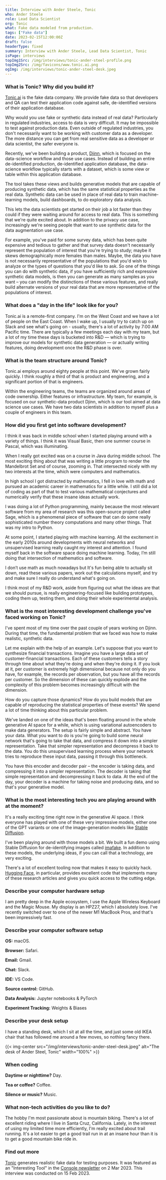 ```yaml
---
title: Interview with Ander Steele, Tonic
who: Ander Steele
role: Lead Data Scientist
org: Tonic
what: Fake data modeled from production.
tags: ["Fake data"]
date: 2023-02-15T12:00:00Z
draft: false
headerType: fixed
summary: Interview with Ander Steele, Lead Data Scientist, Tonic
isPage: interviews
topImg1Src: /img/interviews/tonic-ander-steel-profile.png
topImg2Src: /img/favicons/www.tonic.ai.png
ogImg: /img/interviews/tonic-ander-steel-desk.jpeg
---
```


### What is Tonic? Why did you build it?

[Tonic.ai](https://www.tonic.ai/) is the fake data company. We provide fake data
so that developers and QA can test their application code against safe,
de-identified versions of their application database.

Why would you use fake or synthetic data instead of real data? Particularly in
regulated industries, access to data is very difficult. It may be impossible to
test against production data. Even outside of regulated industries, you don't
necessarily want to be working with customer data as a developer. The more
distance you can get from real sensitive data as a developer or data scientist,
the safer everyone is.

Recently, we've been building a product,
[Djinn](https://djinn.tonic.ai/?signup), which is focused on the data-science
workflow and those use cases. Instead of building an entire de-identified
production, de-identified application database, the data-science workflow
typically starts with a dataset, which is some view or table within this
application database.

The tool takes these views and builds generative models that are capable of
producing synthetic data, which has the same statistical properties as the real
data. Synthetic data can be used in place of real data to train machine-learning
models, build dashboards, to do exploratory data analysis.

This lets the data scientists get started on their job a lot faster than they
could if they were waiting around for access to real data. This is something
that we're quite excited about. In addition to the privacy use case,
increasingly we're seeing people that want to use synthetic data for the data
augmentation use case.

For example, you've paid for some survey data, which has been quite expensive
and tedious to gather and that survey data doesn't necessarily represent the
population of interest that you're trying to study; maybe it skews
demographically more females than males. Maybe, the data you have is not
necessarily representative of the populations that you'd wish to analyze or the
types of questions that you'd like to ask. So one of the things you can do with
synthetic data, if you have sufficiently rich and expressive synthetic data
models, is then you can generate as many samples as you want – you can modify
the distinctions of these various features, and really build alternate versions
of your real data that are more representative of the populations of interest.

### What does a "day in the life" look like for you?

Tonic.ai is a remote-first company. I'm on the West Coast and we have a lot of
people on the East Coast. When I wake up, I usually try to catch up on Slack and
see what's going on - usually, there's a lot of activity by 7:00 AM Pacific
time. There are typically a few meetings each day with my team, but a lot of my
time these days is bucketed into R&D — which is trying to improve our models for
synthetic data generation — or actually writing features, doing development once
the R&D phase is over. 

### What is the team structure around Tonic?

Tonic.ai employs around eighty people at this point. We've grown fairly quickly.
I think roughly a third of that is product and engineering, and a significant
portion of that is engineers.

Within the engineering teams, the teams are organized around areas of code
ownership. Either features or infrastructure. My team, for example, is focused
on our synthetic-data product Djinn, which is our tool aimed at data science use
cases. We have two data scientists in addition to myself plus a couple of
engineers in this team.

### How did you first get into software development?

I think it was back in middle school when I started playing around with a
variety of things. I think it was Visual Basic, then one summer course in
Pascal, which was illuminating.

When I really got excited was on a course in Java during middle school. The most
exciting thing about that was writing a little program to render the Mandelbrot
Set and of course, zooming in. That intersected nicely with my two interests at
the time, which were computers and mathematics. 

In high school I got distracted by mathematics, I fell in love with math and
pursued an academic career in mathematics for a little while. I still did a lot
of coding as part of that to test various mathematical conjectures and
numerically verify that these insane ideas actually work.

I was doing a lot of Python programming, mainly because the most relevant
software from my area of research was this open-source project called Sage,
which is a phenomenal piece of software that can do some really sophisticated
number theory computations and many other things. That was my intro to Python.

At some point, I started playing with machine learning. All the excitement in
the early 2010s around developments with neural networks and unsupervised
learning really caught my interest and attention. I found myself back in the
software space doing machine learning. Today, I’m still doing that intersection
of mathematics and software.

I don’t use math as much nowadays but It's fun being able to actually sit down,
read these various papers, work out the calculations myself, and try and make
sure I really do understand what's going on.

I think most of my R&D work, aside from figuring out what the ideas are that we
should pursue, is really engineering-focused like building prototypes, coding
them up, testing them, and doing their whole experimental analysis. 

### What is the most interesting development challenge you've faced working on Tonic?

I've spent most of my time over the past couple of years working on Djinn.
During that time, the fundamental problem that we faced was how to make
realistic, synthetic data.

Let me explain with the help of an example. Let's suppose that you want to
synthesize financial transactions. Imagine you have a large data set of
customer-financial transactions. Each of these customers tells a story through
time about what they're doing and when they're doing it. If you look at it, per
customer is extremely high dimensional because not only do you have, for
example, the records per observation, but you have all the records per customer.
So the dimension of these can quickly explode and the complexity of this problem
becomes increasingly difficult with the dimension.

How do you capture those dynamics? How do you build models that are capable of
reproducing the statistical properties of these events? We spend a lot of time
thinking about this particular problem. 

We've landed on one of the ideas that's been floating around in the whole
generative AI space for a while, which is using variational autoencoders to make
data generators. The setup is fairly simple and abstract. You have your data.
What you want to do is you're going to build some neural network that's going to
take that data, and compress it down into a simpler representation. Take that
simpler representation and decompress it back to the data. You do this
unsupervised learning process where your network tries to reproduce these input
data, passing it through this bottleneck.

You have this encoder and decoder pair – the encoder is taking data, and
compressing it into a simpler representation. The decoder is taking that simple
representation and decompressing it back to data. At the end of the day, your
decoder is a machine for taking noise and producing data, and so that's your
generative model.

### What is the most interesting tech you are playing around with at the moment?

It's a really exciting time right now in the generative AI space. I think
everyone has played with one of these very impressive models, either one of the
GPT variants or one of the image-generation models like [Stable
Diffusion](https://stablediffusionweb.com/).

I've been playing around with those models a bit. We built a fun demo using
Stable Diffusion for de-identifying images called
[imafake](https://imafake.tonic.ai/). In addition to these models, the
underlying ideas, if you can call that a technology, are very exciting.

There's a lot of excellent tooling now that makes it easy to quickly hack.
[Hugging Face](https://huggingface.co/), in particular, provides excellent code
that implements many of these research articles and gives you quick access to
the cutting edge. 

### Describe your computer hardware setup

I am pretty deep in the Apple ecosystem, I use the Apple Wireless Keyboard and
the Magic Mouse. My display is an HPZ27, which I absolutely love. I've recently
switched over to one of the newer M1 MacBook Pros, and that's been impressively
fast.

### Describe your computer software setup

**OS:** macOS.

**Browser:** Safari.

**Email:** Gmail.

**Chat:** Slack.

**IDE:** VS Code.

**Source control:** GitHub.

**Data Analysis:** Jupyter notebooks & PyTorch

**Experiment Tracking:**  Weights & Biases

### Describe your desk setup

I have a standing desk, which I sit at all the time, and just some old IKEA
chair that has followed me around a few moves, so nothing fancy there.

{{< img-center src="/img/interviews/tonic-ander-steel-desk.jpeg" alt="The desk of Ander Steel, Tonic" width="100%" >}}

### When coding

**Daytime or nighttime?** Day.

**Tea or coffee?** Coffee.

**Silence or music?** Music.

### What non-tech activities do you like to do?

The hobby I'm most passionate about is mountain biking. There's a lot of
excellent riding where I live in Santa Cruz, California. Lately, in the interest
of using my limited time more efficiently, I'm really excited about trail
running. It's a lot easier to get a good trail run in at an insane hour than it
is to get a good mountain bike ride in.

### Find out more

[Tonic](https://www.tonic.ai/) generates realistic fake data for testing
purposes. It was featured as an "Interesting Tool" in the [Console
newsletter](/) on 2 Mar 2023. This interview was conducted on 15 Feb 2023.
